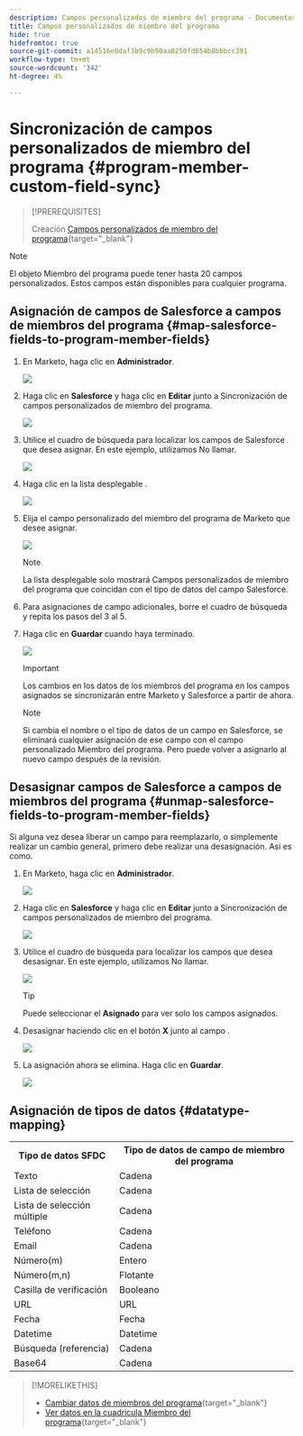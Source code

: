 ```yaml
---
description: Campos personalizados de miembro del programa - Documentos de Marketo - Documentación del producto
title: Campos personalizados de miembro del programa
hide: true
hidefromtoc: true
source-git-commit: a14516e0daf3b9c9b90aa0250fd654b8bbbcc391
workflow-type: tm+mt
source-wordcount: '342'
ht-degree: 4%

---
```


# Sincronización de campos personalizados de miembro del programa {#program-member-custom-field-sync}

>[!PREREQUISITES]
>
>Creación [Campos personalizados de miembro del programa](/help/marketo/product-docs/core-marketo-concepts/programs/working-with-programs/program-member-custom-fields.md){target=&quot;_blank&quot;}

>[!NOTE]
>
>El objeto Miembro del programa puede tener hasta 20 campos personalizados. Estos campos están disponibles para cualquier programa.

## Asignación de campos de Salesforce a campos de miembros del programa {#map-salesforce-fields-to-program-member-fields}

1. En Marketo, haga clic en **Administrador**.

   ![](assets/program-member-custom-field-sync-1.png)

1. Haga clic en **Salesforce** y haga clic en **Editar** junto a Sincronización de campos personalizados de miembro del programa.

   ![](assets/program-member-custom-field-sync-2.png)

1. Utilice el cuadro de búsqueda para localizar los campos de Salesforce que desea asignar. En este ejemplo, utilizamos No llamar.

   ![](assets/program-member-custom-field-sync-3.png)

1. Haga clic en la lista desplegable .

   ![](assets/program-member-custom-field-sync-4.png)

1. Elija el campo personalizado del miembro del programa de Marketo que desee asignar.

   ![](assets/program-member-custom-field-sync-5.png)

   >[!NOTE]
   >
   >La lista desplegable solo mostrará Campos personalizados de miembro del programa que coincidan con el tipo de datos del campo Salesforce.

1. Para asignaciones de campo adicionales, borre el cuadro de búsqueda y repita los pasos del 3 al 5.

1. Haga clic en **Guardar** cuando haya terminado.

   ![](assets/program-member-custom-field-sync-6.png)

   >[!IMPORTANT]
   >
   >Los cambios en los datos de los miembros del programa en los campos asignados se sincronizarán entre Marketo y Salesforce a partir de ahora.

   >[!NOTE]
   >
   >Si cambia el nombre o el tipo de datos de un campo en Salesforce, se eliminará cualquier asignación de ese campo con el campo personalizado Miembro del programa. Pero puede volver a asignarlo al nuevo campo después de la revisión.

## Desasignar campos de Salesforce a campos de miembros del programa {#unmap-salesforce-fields-to-program-member-fields}

Si alguna vez desea liberar un campo para reemplazarlo, o simplemente realizar un cambio general, primero debe realizar una desasignación. Así es como.

1. En Marketo, haga clic en **Administrador**.

   ![](assets/program-member-custom-field-sync-7.png)

1. Haga clic en **Salesforce** y haga clic en **Editar** junto a Sincronización de campos personalizados de miembro del programa.

   ![](assets/program-member-custom-field-sync-8.png)

1. Utilice el cuadro de búsqueda para localizar los campos que desea desasignar. En este ejemplo, utilizamos No llamar.

   ![](assets/program-member-custom-field-sync-9.png)

   >[!TIP]
   >
   >Puede seleccionar el **Asignado** para ver solo los campos asignados.

1. Desasignar haciendo clic en el botón **X** junto al campo .

   ![](assets/program-member-custom-field-sync-10.png)

1. La asignación ahora se elimina. Haga clic en **Guardar**.

   ![](assets/program-member-custom-field-sync-11.png)

## Asignación de tipos de datos {#datatype-mapping}

<table>
  <colgroup>
    <col/>
    <col/>
  </colgroup>
  <tbody>
    <tr>
      <th>Tipo de datos SFDC</th>
      <th>Tipo de datos de campo de miembro del programa</th>
    </tr>
    <tr>
      <td>Texto</td>
      <td>Cadena</td>
    </tr>
    <tr>
      <td>Lista de selección</td>
      <td>Cadena</td>
    </tr>
    <tr>
      <td>Lista de selección múltiple</td>
      <td>Cadena</td>
    </tr>
    <tr>
      <td>Teléfono</td>
      <td>Cadena</td>
    </tr>
    <tr>
      <td>Email</td>
      <td>Cadena</td>
    </tr>
    <tr>
      <td>Número(m)</td>
      <td>Entero</td>
    </tr>
    <tr>
      <td>Número(m,n)</td>
      <td>Flotante</td>
    </tr>
    <tr>
      <td>Casilla de verificación</td>
      <td>Booleano</td>
    </tr>
    <tr>
      <td>URL</td>
      <td>URL</td>
    </tr>
    <tr>
      <td>Fecha</td>
      <td>Fecha</td>
    </tr>
    <tr>
      <td>Datetime</td>
      <td>Datetime</td>
    </tr>
    <tr>
      <td>Búsqueda (referencia)</td>
      <td>Cadena</td>
    </tr>
    <tr>
      <td>Base64</td>
      <td>Cadena</td>
    </tr>
  </tbody>
</table>

>[!MORELIKETHIS]
>
>* [Cambiar datos de miembros del programa](/help/marketo/product-docs/core-marketo-concepts/smart-campaigns/program-flow-actions/change-program-member-data.md){target=&quot;_blank&quot;}
>* [Ver datos en la cuadrícula Miembro del programa](/help/marketo/product-docs/core-marketo-concepts/programs/working-with-programs/manage-and-view-members.md){target=&quot;_blank&quot;}


